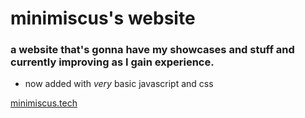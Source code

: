 # minimiscus's website

### a website that's gonna have my showcases and stuff and currently improving as I gain experience. 

- now added with *very* basic javascript and css

[minimiscus.tech](https://minimiscus.tech/)
